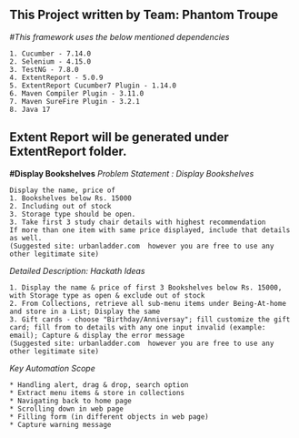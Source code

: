 
**This Project written by Team: Phantom Troupe**
-------------------------------------------------------
*#This framework uses the below mentioned dependencies*
```
1. Cucumber - 7.14.0
2. Selenium - 4.15.0
3. TestNG - 7.8.0
4. ExtentReport - 5.0.9
5. ExtentReport Cucumber7 Plugin - 1.14.0
6. Maven Compiler Plugin - 3.11.0
7. Maven SureFire Plugin - 3.2.1
8. Java 17

```
Extent Report will be generated under ExtentReport folder. 
------------------------------------------------------------

**#Display Bookshelves**
*Problem Statement : Display Bookshelves*
```
Display the name, price of
1. Bookshelves below Rs. 15000 
2. Including out of stock
3. Storage type should be open.
3. Take first 3 study chair details with highest recommendation
If more than one item with same price displayed, include that details as well.
(Suggested site: urbanladder.com  however you are free to use any other legitimate site)
```
*Detailed Description: Hackath Ideas*
```
1. Display the name & price of first 3 Bookshelves below Rs. 15000, with Storage type as open & exclude out of stock
2. From Collections, retrieve all sub-menu items under Being-At-home and store in a List; Display the same
3. Gift cards - choose "Birthday/Anniversay"; fill customize the gift card; fill from to details with any one input invalid (example: email); Capture & display the error message
(Suggested site: urbanladder.com  however you are free to use any other legitimate site)
```
*Key Automation Scope*
```
* Handling alert, drag & drop, search option
* Extract menu items & store in collections
* Navigating back to home page
* Scrolling down in web page
* Filling form (in different objects in web page)
* Capture warning message
```
